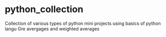 # python_collection
Collection of various types of python mini projects using basics of python langu
Gre avergages and weighted averages
